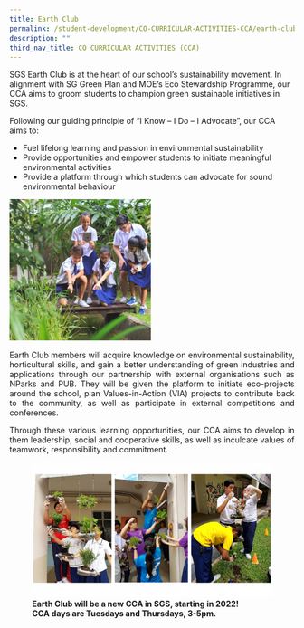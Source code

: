 ```yaml
---
title: Earth Club
permalink: /student-development/CO-CURRICULAR-ACTIVITIES-CCA/earth-club/
description: ""
third_nav_title: CO CURRICULAR ACTIVITIES (CCA)
---
```

SGS Earth Club is at the heart of our school’s sustainability movement. In alignment with SG Green Plan and MOE’s Eco Stewardship Programme, our CCA aims to groom students to champion green sustainable initiatives in SGS.

Following our guiding principle of “I Know – I Do – I Advocate”, our CCA aims to:

*   Fuel lifelong learning and passion in environmental sustainability
*   Provide opportunities and empower students to initiate meaningful environmental activities
*   Provide a platform through which students can advocate for sound environmental behaviour

![](/images/CCA%20Earth%20Club/Slide1-3-250x250.png)

<p style="text-align: justify;"> Earth Club members will acquire knowledge on environmental sustainability, horticultural skills, and gain a better understanding of green industries and applications through our partnership with external organisations such as NParks and PUB. They will be given the platform to initiate eco-projects around the school, plan Values-in-Action (VIA) projects to contribute back to the community, as well as participate in external competitions and conferences. </p>

<p style="text-align: justify;"> Through these various learning opportunities, our CCA aims to develop in them leadership, social and cooperative skills, as well as inculcate values of teamwork, responsibility and commitment. </p>

<figure>
<img src="/images/CCA%20Earth%20Club/Slide2-3-768x432.png">
<figcaption> <strong> Earth Club will be a new CCA in SGS, starting in 2022!<br>
CCA days are Tuesdays and Thursdays, 3-5pm. </strong> </figcaption>
</figure>
